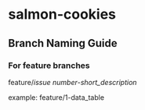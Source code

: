 # salmon-cookies

## Branch Naming Guide
### For feature branches
feature/_issue number_-_short\_description_

example: feature/1-data_table
